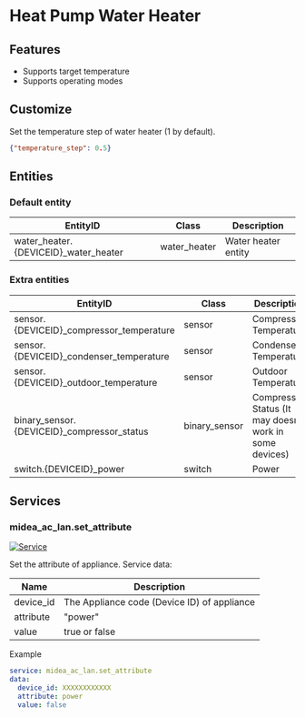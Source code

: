 # Heat Pump Water Heater

## Features
- Supports target temperature
- Supports operating modes

## Customize

Set the temperature step of water heater (1 by default).

```json
{"temperature_step": 0.5}
```

## Entities
### Default entity
| EntityID                             | Class        | Description         |
|--------------------------------------|--------------|---------------------|
| water_heater.{DEVICEID}_water_heater | water_heater | Water heater entity |

### Extra entities

| EntityID                                   | Class         | Description                                             |
|--------------------------------------------|---------------|---------------------------------------------------------|
| sensor.{DEVICEID}_compressor_temperature   | sensor        | Compressor Temperature                                  |
| sensor.{DEVICEID}_condenser_temperature    | sensor        | Condenser Temperature                                   |
| sensor.{DEVICEID}_outdoor_temperature      | sensor        | Outdoor Temperature                                     |
| binary_sensor.{DEVICEID}_compressor_status | binary_sensor | Compressor Status (It may doesn't work in some devices) |
| switch.{DEVICEID}_power                    | switch        | Power                                                   |


## Services

### midea_ac_lan.set_attribute

[![Service](https://my.home-assistant.io/badges/developer_call_service.svg)](https://my.home-assistant.io/redirect/developer_call_service/?service=midea_ac_lan.set_attribute)

Set the attribute of appliance. Service data:

| Name      | Description                                 |
|-----------|---------------------------------------------|
| device_id | The Appliance code (Device ID) of appliance |
| attribute | "power"                                     |
| value     | true or false                               |

Example
```yaml
service: midea_ac_lan.set_attribute
data:
  device_id: XXXXXXXXXXXX
  attribute: power
  value: false
```
